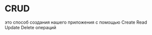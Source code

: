 # CRUD
это способ создания нашего приложения с помощью Create Read Update Delete операций                                              